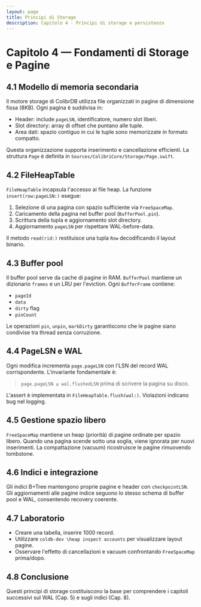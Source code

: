 ```yaml
---
layout: page
title: Principi di Storage
description: Capitolo 4 - Principi di storage e persistenza
---
```


# Capitolo 4 — Fondamenti di Storage e Pagine

## 4.1 Modello di memoria secondaria
Il motore storage di ColibrDB utilizza file organizzati in pagine di dimensione fissa (8KB). Ogni pagina è suddivisa in:
- Header: include `pageLSN`, identificatore, numero slot liberi.
- Slot directory: array di offset che puntano alle tuple.
- Area dati: spazio contiguo in cui le tuple sono memorizzate in formato compatto.

Questa organizzazione supporta inserimento e cancellazione efficienti. La struttura `Page` è definita in `Sources/ColibriCore/Storage/Page.swift`.

## 4.2 FileHeapTable
`FileHeapTable` incapsula l'accesso ai file heap. La funzione `insert(row:pageLSN:)` esegue:
1. Selezione di una pagina con spazio sufficiente via `FreeSpaceMap`.
2. Caricamento della pagina nel buffer pool (`BufferPool.pin`).
3. Scrittura della tupla e aggiornamento slot directory.
4. Aggiornamento `pageLSN` per rispettare WAL-before-data.

Il metodo `read(rid:)` restituisce una tupla `Row` decodificando il layout binario.

## 4.3 Buffer pool
Il buffer pool serve da cache di pagine in RAM. `BufferPool` mantiene un dizionario `frames` e un LRU per l'eviction. Ogni `BufferFrame` contiene:
- `pageId`
- `data`
- `dirty` flag
- `pinCount`

Le operazioni `pin`, `unpin`, `markDirty` garantiscono che le pagine siano condivise tra thread senza corruzione.

## 4.4 PageLSN e WAL
Ogni modifica incrementa `page.pageLSN` con l'LSN del record WAL corrispondente. L'invariante fondamentale è:

> `page.pageLSN ≤ wal.flushedLSN` prima di scrivere la pagina su disco.

L'assert è implementata in `FileHeapTable.flush(wal:)`. Violazioni indicano bug nel logging.

## 4.5 Gestione spazio libero
`FreeSpaceMap` mantiene un heap (priorità) di pagine ordinate per spazio libero. Quando una pagina scende sotto una soglia, viene ignorata per nuovi inserimenti. La compattazione (vacuum) ricostruisce le pagine rimuovendo tombstone.

## 4.6 Indici e integrazione
Gli indici B+Tree mantengono proprie pagine e header con `checkpointLSN`. Gli aggiornamenti alle pagine indice seguono lo stesso schema di buffer pool e WAL, consentendo recovery coerente.

## 4.7 Laboratorio
- Creare una tabella, inserire 1000 record.
- Utilizzare `coldb-dev \heap inspect accounts` per visualizzare layout pagine.
- Osservare l'effetto di cancellazioni e vacuum confrontando `FreeSpaceMap` prima/dopo.

## 4.8 Conclusione
Questi principi di storage costituiscono la base per comprendere i capitoli successivi sul WAL (Cap. 5) e sugli indici (Cap. 8).
